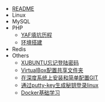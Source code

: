 * [README](/README.md)
* Linux
* MySQL
* PHP
  * [YAF填坑历程](/php/YAF填坑历程.md)
  * [环境搭建](/php/环境搭建.md)
* Redis
* Others
  * [XUBUNTU忘记登陆密码](/others/XUBUNTU忘记登陆密码.md)
  * [VirtualBox配置共享文件夹](/others/VirtualBox配置共享文件夹.md)
  * [在深度系统上安装和简单配置GIT](/others/在深度系统上安装和简单配置GIT.md)
  * [通过putty-key生成秘钥登录linux](/others/通过putty-key生成秘钥登录linux.md)
  * [Docker基础学习](/others/Docker基础学习.md)
